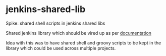 # jenkins-shared-lib
Spike: shared shell scripts in jenkins shared libs

Shared jenkins library which should be vired up as per [documentation](https://jenkins.io/doc/book/pipeline/shared-libraries/)

Idea with this was to have shared shell and groovy scripts to be kept in the library which could be used across multiple projects.
